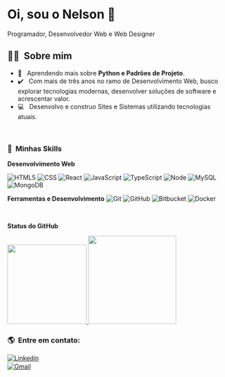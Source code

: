 # Oi, sou o Nelson 👋
Programador, Desenvolvedor Web e Web Designer

## 👨‍💻 &nbsp;Sobre mim

- 🌱 &nbsp; Aprendendo mais sobre **Python e Padrões de Projeto**.
- ✔️ &nbsp; Com mais de três anos no ramo de Desenvolvimento Web, busco explorar tecnologias modernas, desenvolver soluções de software e acrescentar valor.
- 💻 &nbsp; Desenvolvo e construo Sites e Sistemas utilizando tecnologias atuais.

<br />

### 🚀&nbsp; Minhas Skills

**Desenvolvimento Web**

  ![HTML5](https://img.shields.io/badge/HTML5-E34F26?style=for-the-badge&logo=html5&logoColor=white)
  ![CSS](https://img.shields.io/badge/CSS3-1572B6?style=for-the-badge&logo=css3&logoColor=white)
  ![React](https://img.shields.io/badge/React-20232A?style=for-the-badge&logo=react&logoColor=61DAFB)
  ![JavaScript](https://img.shields.io/badge/JavaScript-F7DF1E?style=for-the-badge&logo=javascript&logoColor=black)
  ![TypeScript](https://img.shields.io/badge/TypeScript-007ACC?style=for-the-badge&logo=typescript&logoColor=white)
  ![Node](https://img.shields.io/badge/Node.js-43853D?style=for-the-badge&logo=node.js&logoColor=white)
  ![MySQL](https://img.shields.io/badge/MySQL-005C84?style=for-the-badge&logo=mysql&logoColor=white)
  ![MongoDB](https://img.shields.io/badge/MongoDB-4EA94B?style=for-the-badge&logo=mongodb&logoColor=white)

**Ferramentas e Desenvolvimento**
  ![Git](https://img.shields.io/badge/-Git-333333?style=flat&logo=git)
  ![GitHub](https://img.shields.io/badge/-GitHub-333333?style=flat&logo=github)
  ![Bitbucket](https://img.shields.io/badge/-Figma-333333?style=flat&logo=figma)
  ![Docker](https://img.shields.io/badge/-Docker-333333?style=flat&logo=docker)

<br/>

**Status do GitHub**

<a href="https://github.com/Nelson-DevStack">
  <img height="180em" src="https://github-readme-stats.vercel.app/api?username=Nelson-DevStack&theme=dracula&show_icons=true" />
</a>
<a href="https://github.com/Nelson-DevStack">
  <img height="200em" src="https://github-readme-stats.vercel.app/api/top-langs/?username=Nelson-DevStack&hide=html&layout=compact=true&theme=dracula" />
</a>

<br/>

### 🌎 &nbsp;Entre em contato:

<div style="display: flex; flex-direction: column; margin-top: 10px; gap: 2px">
  <a href="https://www.linkedin.com/in/nelson-geraldo/">
    <img src="https://img.shields.io/badge/LinkedIn-0077B5?style=for-the-badge&logo=linkedin&logoColor=white" alt="Linkedin" />
  </a>

  <a href="mailto:nelsoncarvalho.negocios@gmail.com">
    <img src="https://img.shields.io/badge/Gmail-D14836?style=for-the-badge&logo=gmail&logoColor=white" alt="Gmail" />
  </a>
</div>
